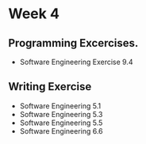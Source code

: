# Week 4

## Programming Excercises.
- Software Engineering Exercise 9.4

## Writing Exercise

- Software Engineering 5.1
- Software Engineering 5.3
- Software Engineering 5.5
- Software Engineering 6.6